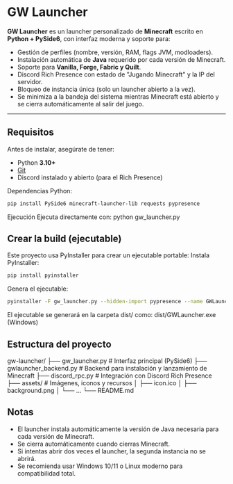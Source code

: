 # GW Launcher

**GW Launcher** es un launcher personalizado de **Minecraft** escrito en **Python + PySide6**, con interfaz moderna y soporte para:

- Gestión de perfiles (nombre, versión, RAM, flags JVM, modloaders).
- Instalación automática de **Java** requerido por cada versión de Minecraft.
- Soporte para **Vanilla, Forge, Fabric y Quilt**.
- Discord Rich Presence con estado de "Jugando Minecraft" y la IP del servidor.
- Bloqueo de instancia única (solo un launcher abierto a la vez).
- Se minimiza a la bandeja del sistema mientras Minecraft está abierto y se cierra automáticamente al salir del juego.

---

## Requisitos

Antes de instalar, asegúrate de tener:

- Python **3.10+**
- [Git](https://git-scm.com/downloads)
- Discord instalado y abierto (para el Rich Presence)

Dependencias Python:

```bash
pip install PySide6 minecraft-launcher-lib requests pypresence
```

Ejecución
Ejecuta directamente con: python gw_launcher.py

## Crear la build (ejecutable)
Este proyecto usa PyInstaller para crear un ejecutable portable:
Instala PyInstaller:
```bash
pip install pyinstaller
```

Genera el ejecutable:
```bash
pyinstaller -F gw_launcher.py --hidden-import pypresence --name GWLauncher --icon assets/icon.ico
```
El ejecutable se generará en la carpeta dist/ como:
dist/GWLauncher.exe   (Windows)

## Estructura del proyecto
gw-launcher/
├── gw_launcher.py          # Interfaz principal (PySide6)
├── gwlauncher_backend.py   # Backend para instalación y lanzamiento de Minecraft
├── discord_rpc.py          # Integración con Discord Rich Presence
├── assets/                 # Imágenes, iconos y recursos
│   ├── icon.ico
│   ├── background.png
│   └── ...
└── README.md

## Notas
- El launcher instala automáticamente la versión de Java necesaria para cada versión de Minecraft.
- Se cierra automáticamente cuando cierras Minecraft.
- Si intentas abrir dos veces el launcher, la segunda instancia no se abrirá.
- Se recomienda usar Windows 10/11 o Linux moderno para compatibilidad total.
